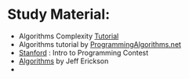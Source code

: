 # Study Material: 
* Algorithms Complexity [Tutorial](http://discrete.gr/complexity/)
* Algorithms tutorial by [ProgrammingAlgorithms.net](https://www.programming-algorithms.net/)
* [Stanford](https://web.stanford.edu/class/cs97si/) : Intro to Programming Contest
* [Algorithms](http://jeffe.cs.illinois.edu/teaching/algorithms/) by Jeff Erickson
* 
